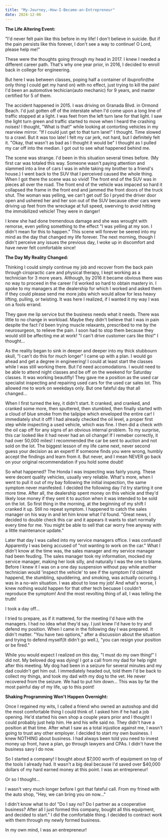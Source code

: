 ```yaml
---
title: "My-Journey,-How-I-Became-an-Entrepreneur"
date: 2024-12-06
---
```

**The Life Altering Event:**

"I'd never felt pain like this before in my life! I don't believe in suicide. But if the pain persists like this forever, I don't see a way to continue! O Lord, please help me!"

These were the thoughts going through my head in 2017. I knew I needed a different career path. That's why one year prior, in 2016, I decided to enroll back in college for engineering.

But here I was between classes, poping half a container of ibuprofin(the only thing I could get my hand on) with no effect, just trying to kill the pain! I'd been an automotive 
techician(auto mechanic) for 9 years, and master certified for 5 of them.

The accident happened in 2015. I was driving on Granada Blvd. in Ormond Beach. I'd just gotten off of the interstate when I'd come upon a long line of traffic stopped at a light.
I was feet from the left turn lane for that light. I saw the light turn green and traffic started to move when I heard the crashing noises! I thought, "What is that!" while looking at 
contorting vehicles in my rearview mirror. "If I could just get to that turn lane!" I thought. Time slowed to a crawl. But it was too late! I felt my car jerk, not hard, but I definitely felt it.
"Okay, that wasn't as bad as I thought it would be" I thought as I pulled my car off into the median. I got out to see what happened behind me.

The scene was strange. I'd been in this situation several times before. (My first car was totaled this way. Someone wasn't paying attention and slammed into a line of cars I was in while taking my 
brother to a friend's house.) I went back to the SUV that I perceived caused the whole thing. When I got there the scene was so vivid! The front end of the SUV was in pieces all over the road. 
The front end of the vehicle was impaced so hard it collapsed the frame in the front end and jammed the front doors of the truck shut. The woman was yelling, we can't get out! So I pryed the driver 
door open and ushered her and her son out of the SUV because other cars were driving up feet from the wreckage at full speed, swerving to avoid hitting the immobilized vehicle! They were in danger!

I knew she had done tremendous damage and she was wrought with remorse, even yelling something to the effect "I was yelling at my son. I didn't mean for this to happen." This scene will forever be seered
into my mind as the day that changed my life forever. The next morning, though I didn't perceive any issues the previous day, I woke up in discomfort and have never felt comfortable since!

**The Day My Reality Changed:**

Thinking I could simply continue my job and recover from the back pain through ciropractic care and physical therapy, I kept working as a technician for 3 more years. Although, by 2016 it became obvious 
there was no way to proceed in the career I'd worked so hard to obtain mastery in. I spoke to my managers at the dealership for which I worked and asked them if they could please send me more jobs which 
would allow for less heavy lifting, pulling, or twisting. It was here I realized, if I wanted it my way I was on a fools errand. 

They gave me lip service but the business needs what it needs. There was little to no change in workload. Maybe they didn't believe that I was in pain despite the fact I'd been trying muscle relaxants,
 prescribed to me by the neurosurgeon, to relieve the pain. I soon had to stop them because they would still be affecting me at work! "I can't drive customer cars like this!" I thought...

As the reality began to sink in deeper and deeper into my thick stubbourn skull, "I can't do this for much longer" I came up with a plan. I would go ahead and get a degree in engineering! I could at least 
start the classes while I was still working there. But I'd need accomodations. I would need to be able to attend night classes and be off on the weekend for Saturday classes. It was working beautifly! They 
gave me a position as the used car specialist inspecting and repairing used cars for the used car sales lot. This allowed me to work on weekdays only. But one fateful day that all changed...

When I first turned the key, it didn't start. It cranked, and cranked, and cranked some more, then sputtered, then stumbled, then finally started with a cloud of blue smoke from the tailpipe which enveloped
the entire car! I immediately shut it off! I had already checked the oil level, a proper first step while inspecting a used vehicle, which was fine. I then did a check with the oil cap off for any signs of 
an obvious internal problem. To my surprise, this car looked like it had never had an oil change! If I remeber correctly, it had over 50,000 miles! I recommended the car be sent to auction and not sold on 
the lot. The biggest lesson of my life came next, never second guess your decision as an expert! If someone finds you were wrong, humbly accept the findings and learn from it. But never, and I mean NEVER 
go back on your original recommendation if you hold some doubt!

So what happened? The Honda I was inspecting was fairly young. These were decent quality vehicles, usually very reliable. What's more, when I went to pull it out of my bay following the initial inspection, 
the same symptom never manifested. I decided the following day I'd try starting it one more time. After all, the dealership spent money on this vehicle and they'd likely lose money if they sent it to auction
when it was intended to be sold on the lot. So first thing in the morning, at the beginning of my shift I cranked it up. Still no repeat symptom. I happened to catch the sales manager on his way in and let him
know what I'd found. "Great news, I decided to double check this car and it appears it wants to start normally every time for me. You might be able to sell that car worry free anyway with a little maintenance 
update."

Later that day I was called into my service managers office. I was confused! Apparently I was being accused of "not wanting to work on the car." What I didn't know at the time was, the sales manager and my 
service manager had been feuding. The sales manager took my information, mocked my service manager, making her look silly, and naturally I was the one to blame. Before I knew it I was on a one day suspension 
without pay while another technician would 'inspect the vehicle' to see if the symptom I'd claimed happend, the stumbling, spuddering, and smoking, was actually occuring. I was in a no-win situation. I was 
about to lose my job! And what's worse, I knew nothing would happen for that other tech becuase I couldn't reproduce the symptom! And the most revolting thing of all, I was telling the truth!

I took a day off...

I tried to prepare, as if it mattered, for the meeting I'd have with the managers. I had no idea what they'd say. I just knew I'd have to try and defend my position. When I came in the following day I was prepared. 
It didn't matter. "You have two options," after a discussion about the situation and trying to defend myself(It didn't go well.), "you can resign your position or be fired."

While you would expect I realized on this day, "I must do my own thing!" I did not. My beloved dog was dying! I got a call from my dad for help right after this meeting. My dog had been in a seizure for several 
minutes and my dad couldn't get him out. I immediately headed out, told them I'd be back to collect my things, and took my dad with my dog to the vet. He never recovered from the seizure. We had to put him down...
This was by far the most painful day of my life, up to this point!

**Shaking Programming Won't Happen Overnight:**

Once I regained my wits, I called a friend who owned an autoshop and did the most comfortable thing I could think of. I asked him if he had a job opening. He'd started his own shop a couple years prior and
I thought I could probably just help him. He and his wife said no. They didn't have a position at that time. After what I saw as a total injustice against me, I wasn't going to trust any other employer. I 
decided to start my own business. I knew NOTHING about business. I had always been told you need to invest money up front, have a plan, go through lawyers and CPAs. I didn't have the business savy I do now.

So I started a company! I bought about $7,000 worth of equipment on top of the tools I already had. It wasn't a big deal because I'd saved over $40,000 dollars of my hard earned money at this point. I was an 
entrepreneur! 

Or so I thought...

I wasn't very much longer before I got that fateful call. From my frined with the auto shop, "Hey, we can bring you on now..." 

I didn't know what to do! "Do I say no? Do I partner as a cooperative business? After all I just formed this company, bought all this equipment, and decided to start." I did the comfortable thing. I decided to 
contract work with them through my newly formed business. 

In my own mind, I was an entrepreneur!
